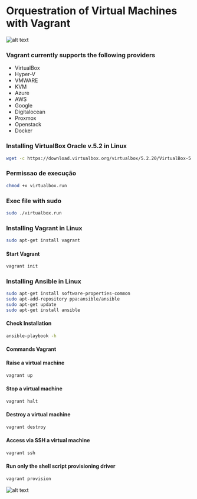 # Orquestration of Virtual Machines with Vagrant


![alt text](https://t1.daumcdn.net/cfile/tistory/9963D13A5B71BCC63C)


### Vagrant currently supports the following providers

* VirtualBox
* Hyper-V
* VMWARE
* KVM
* Azure
* AWS
* Google
* Digitalocean
* Proxmox
* Openstack
* Docker

### Installing VirtualBox Oracle v.5.2 in Linux


```sh
wget -c https://download.virtualbox.org/virtualbox/5.2.20/VirtualBox-5.2.20-125813-Linux_amd64.run -O virtualbox.run
```

### Permissao de execução

```sh
chmod +x virtualbox.run
```

### Exec file with sudo

```sh
sudo ./virtualbox.run
```


### Installing Vagrant in Linux

```sh
sudo apt-get install vagrant
```

#### Start Vagrant

```sh
vagrant init
```

### Installing Ansible in Linux

```sh
sudo apt-get install software-properties-common
sudo apt-add-repository ppa:ansible/ansible
sudo apt-get update
sudo apt-get install ansible
```

#### Check Installation

```sh
ansible-playbook -h
```



#### Commands Vagrant

#### Raise a virtual machine

```sh
vagrant up
```

#### Stop a virtual machine

```sh
vagrant halt
```

#### Destroy a virtual machine

```sh
vagrant destroy
```

#### Access via SSH a virtual machine

```sh
vagrant ssh
```

#### Run only the shell script provisioning driver

```sh
vagrant provision
```


![alt text](http://cdn-ak.f.st-hatena.com/images/fotolife/m/matsuokah/20151223/20151223130449.png)